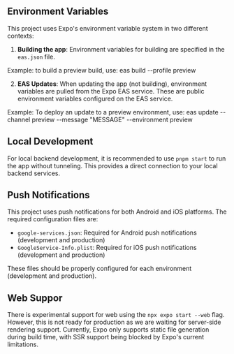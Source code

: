 ## Environment Variables

This project uses Expo's environment variable system in two different contexts:

1. **Building the app**: Environment variables for building are specified in the `eas.json` file.

Example: to build a preview build, use: eas build --profile preview

2. **EAS Updates**: When updating the app (not building), environment variables are pulled from the Expo EAS service. These are public environment variables configured on the EAS service.

Example: To deploy an update to a preview environment, use: eas update --channel preview --message "MESSAGE" --environment preview

## Local Development

For local backend development, it is recommended to use `pnpm start` to run the app without tunneling. This provides a direct connection to your local backend services.

## Push Notifications

This project uses push notifications for both Android and iOS platforms. The required configuration files are:

- `google-services.json`: Required for Android push notifications (development and production)
- `GoogleService-Info.plist`: Required for iOS push notifications (development and production)

These files should be properly configured for each environment (development and production).

## Web Suppor

There is experimental support for web using the `npx expo start --web` flag. However, this is not ready for production as we are waiting for server-side rendering support. Currently, Expo only supports static file generation during build time, with SSR support being blocked by Expo's current limitations.

#
